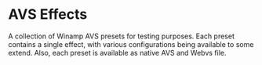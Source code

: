 # AVS Effects

A collection of Winamp AVS presets for testing purposes. Each preset contains a single effect, with various configurations being available to some extend. Also, each preset is available as native AVS and Webvs file.
